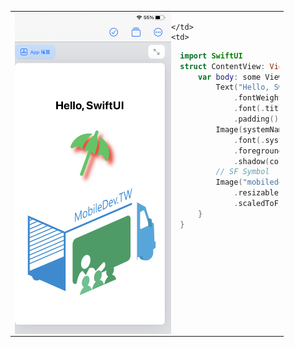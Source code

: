 <table>
  <tr>
    <td>
     
<img style="float:left;width:250px" src="https://raw.githubusercontent.com/ncudemo/web-test-20230923/main/hw1.png">
 
    </td>
    <td>

```swift
  import SwiftUI
  struct ContentView: View {
      var body: some View {
          Text("Hello, SwiftUI")
              .fontWeight(.bold)
              .font(.title)
              .padding()
          Image(systemName: "beach.umbrella.fill")
              .font(.system(size:100))
              .foregroundColor(.green)
              .shadow(color: .red, radius: 5, x: 10, y: 10)
          // SF Symbol
          Image("mobiledevtw")
              .resizable()
              .scaledToFit()
      }
  }

```



